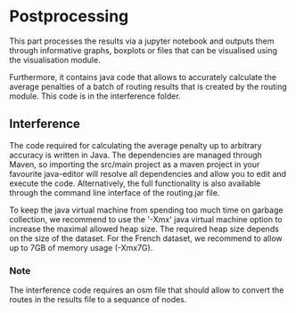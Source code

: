 # Postprocessing
This part processes the results via a jupyter notebook and outputs them through informative graphs, boxplots or files that can be visualised using the visualisation module.

Furthermore, it contains java code that allows to accurately calculate the average penalties of a batch of routing results that is created by the routing module. This code is in the interference folder.

## Interference
The code required for calculating the average penalty up to arbitrary accuracy is written in Java. The dependencies are managed through Maven, so importing the src/main project as a maven project in your favourite java-editor will resolve all dependencies and allow you to edit and execute the code.
Alternatively, the full functionality is also available through the command line interface of the routing.jar file.

To keep the java virtual machine from spending too much time on garbage collection, we recommend to use the '-Xmx' java virtual machine option to increase the maximal allowed heap size.
The required heap size depends on the size of the dataset. For the French dataset, we recommend to allow up to 7GB of memory usage (-Xmx7G).

### Note
The interference code requires an osm file that should allow to convert the routes in the results file to a sequance of nodes.